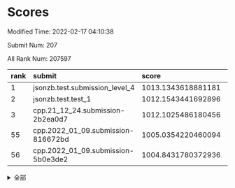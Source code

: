 # Scores

Modified Time: 2022-02-17 04:10:38

Submit Num: 207

All Rank Num: 207597

| rank |               submit               |       score        |       sigma        | pk_num |
| :--- | :--------------------------------- | :----------------- | :----------------- | :----- |
| 1    | jsonzb.test.submission_level_4     | 1013.1343618881181 | 0.8233622098896992 | 4012   |
| 2    | jsonzb.test.test_1                 | 1012.1543441692896 | 0.8260766813242572 | 4014   |
| 3    | cpp.21_12_24.submission-2b2ea0d7   | 1012.1025486180456 | 0.80183810256758   | 4013   |
| 55   | cpp.2022_01_09.submission-816672bd | 1005.0354220460094 | 0.7195333741625246 | 4011   |
| 56   | cpp.2022_01_09.submission-5b0e3de2 | 1004.8431780372936 | 0.749988714122146  | 4009   |


<details>
<summary>全部</summary>

| rank |                 submit                 |       score        |       sigma        | pk_num |
| :--- | :------------------------------------- | :----------------- | :----------------- | :----- |
| 1    | jsonzb.test.submission_level_4         | 1013.1343618881181 | 0.8233622098896992 | 4012   |
| 2    | jsonzb.test.test_1                     | 1012.1543441692896 | 0.8260766813242572 | 4014   |
| 3    | cpp.21_12_24.submission-2b2ea0d7       | 1012.1025486180456 | 0.80183810256758   | 4013   |
| 4    | gobigger.level_3.submission_level_3_19 | 1011.7156113866192 | 0.7620791981506397 | 4009   |
| 5    | gobigger.level_3.submission_level_3_15 | 1011.5595825960759 | 0.7768409021305165 | 4014   |
| 6    | gobigger.level_3.submission_level_3_49 | 1011.4365574270488 | 0.7715535995359961 | 4012   |
| 7    | gobigger.level_3.submission_level_3_45 | 1011.1488675246827 | 0.7615105387087027 | 4011   |
| 8    | gobigger.level_3.submission_level_3_16 | 1011.1459442883935 | 0.749388301630564  | 4017   |
| 9    | gobigger.level_3.submission_level_3_14 | 1011.1202161515856 | 0.7781458673372614 | 4017   |
| 10   | gobigger.level_3.submission_level_3_28 | 1011.0617076426215 | 0.7634512089995514 | 4012   |
| 11   | gobigger.level_3.submission_level_3_20 | 1010.9842733550928 | 0.7449515096678186 | 4008   |
| 12   | gobigger.level_3.submission_level_3_35 | 1010.853221682129  | 0.7809469288535585 | 4013   |
| 13   | gobigger.level_3.submission_level_3_34 | 1010.7260539869923 | 0.7628493598518743 | 4009   |
| 14   | gobigger.level_3.submission_level_3_31 | 1010.6346979881283 | 0.7502791097445358 | 4009   |
| 15   | gobigger.level_3.submission_level_3_38 | 1010.5926038477719 | 0.7436862569388268 | 4011   |
| 16   | gobigger.level_3.submission_level_3_36 | 1010.5489529411369 | 0.7606210509332928 | 4009   |
| 17   | gobigger.level_3.submission_level_3_46 | 1010.5301740519994 | 0.7906425177495724 | 4012   |
| 18   | gobigger.level_3.submission_level_3_10 | 1010.4907478533718 | 0.750749684484682  | 4016   |
| 19   | gobigger.level_3.submission_level_3_42 | 1010.450193855168  | 0.7537071891791886 | 4019   |
| 20   | gobigger.level_3.submission_level_3_26 | 1010.3344732335637 | 0.7732643828441239 | 4012   |
| 21   | gobigger.level_3.submission_level_3_29 | 1010.2821135448264 | 0.7612516003765326 | 4010   |
| 22   | gobigger.level_3.submission_level_3_8  | 1010.2482285571626 | 0.7666650764823936 | 4013   |
| 23   | gobigger.level_3.submission_level_3_1  | 1010.2057130649277 | 0.7585643745704389 | 4013   |
| 24   | gobigger.level_3.submission_level_3_18 | 1010.1290629594754 | 0.7828963099148221 | 4015   |
| 25   | gobigger.level_3.submission_level_3_7  | 1009.9530624089423 | 0.7571817615142975 | 4011   |
| 26   | gobigger.level_3.submission_level_3_9  | 1009.9525165088072 | 0.7583767196067528 | 4012   |
| 27   | gobigger.level_3.submission_level_3_44 | 1009.7961903328576 | 0.7659801964825408 | 4008   |
| 28   | gobigger.level_3.submission_level_3_48 | 1009.7727033670833 | 0.7691532607257372 | 4010   |
| 29   | gobigger.level_3.submission_level_3_23 | 1009.7161011248518 | 0.7613201268239427 | 4010   |
| 30   | gobigger.level_3.submission_level_3_37 | 1009.7135993206646 | 0.7524818142798338 | 4013   |
| 31   | gobigger.level_3.submission_level_3_0  | 1009.7028852443735 | 0.7508275110404136 | 4010   |
| 32   | gobigger.level_3.submission_level_3_43 | 1009.6849040671801 | 0.7310238190195738 | 4009   |
| 33   | gobigger.level_3.submission_level_3_5  | 1009.6741321874996 | 0.7667460395412105 | 4019   |
| 34   | gobigger.level_3.submission_level_3_13 | 1009.4854375347613 | 0.7427109759370557 | 4009   |
| 35   | gobigger.level_3.submission_level_3_6  | 1009.4714544330209 | 0.7387332813584448 | 4011   |
| 36   | gobigger.level_3.submission_level_3_32 | 1009.3897485746782 | 0.7670961744932586 | 4006   |
| 37   | gobigger.level_3.submission_level_3_47 | 1009.3781225487493 | 0.7439640900702484 | 4010   |
| 38   | gobigger.level_3.submission_level_3_39 | 1009.3278839273868 | 0.7463298313882895 | 4008   |
| 39   | gobigger.level_3.submission_level_3_2  | 1009.2506886200001 | 0.75490716098531   | 4011   |
| 40   | gobigger.level_3.submission_level_3_4  | 1009.2190729887413 | 0.7687793816848124 | 4012   |
| 41   | gobigger.level_3.submission_level_3_21 | 1009.1932840079626 | 0.7425114795028723 | 4015   |
| 42   | gobigger.level_3.submission_level_3_11 | 1009.1349229157335 | 0.7410754384910929 | 4018   |
| 43   | gobigger.level_3.submission_level_3_30 | 1009.1151176974408 | 0.7514456802665495 | 4013   |
| 44   | gobigger.level_3.submission_level_3_41 | 1009.0768450401229 | 0.7373244888537546 | 4012   |
| 45   | gobigger.level_3.submission_level_3_27 | 1009.0626933739834 | 0.76134205912479   | 4012   |
| 46   | gobigger.level_3.submission_level_3_17 | 1008.9715290948324 | 0.7620997804692901 | 4014   |
| 47   | gobigger.level_3.submission_level_3_24 | 1008.8577980155989 | 0.7477357310457535 | 4010   |
| 48   | gobigger.level_3.submission_level_3_12 | 1008.721667607578  | 0.7311580521100719 | 4014   |
| 49   | gobigger.level_3.submission_level_3_25 | 1008.6630795216872 | 0.7358749262701166 | 4014   |
| 50   | gobigger.level_3.submission_level_3_33 | 1008.624847202245  | 0.74427705883244   | 4006   |
| 51   | gobigger.level_3.submission_level_3_22 | 1008.5985171594717 | 0.7417218358905748 | 4010   |
| 52   | gobigger.level_3.submission_level_3_3  | 1008.5305590382754 | 0.7504799107033829 | 4003   |
| 53   | gobigger.level_3.submission_level_3_40 | 1008.4664488449681 | 0.7659560606087307 | 4014   |
| 54   | gobigger.level_1.submission_level_1_20 | 1005.2063724023402 | 0.7286667073249465 | 4008   |
| 55   | cpp.2022_01_09.submission-816672bd     | 1005.0354220460094 | 0.7195333741625246 | 4011   |
| 56   | cpp.2022_01_09.submission-5b0e3de2     | 1004.8431780372936 | 0.749988714122146  | 4009   |
| 57   | gobigger.level_1.submission_level_1_12 | 1004.8294616462827 | 0.7306730690882135 | 4010   |
| 58   | gobigger.level_1.submission_level_1_49 | 1004.7717439159751 | 0.7247854224961285 | 4013   |
| 59   | gobigger.level_1.submission_level_1_15 | 1004.5989148271113 | 0.7212967273375909 | 4009   |
| 60   | gobigger.level_1.submission_level_1_44 | 1004.5236392853835 | 0.717532309497399  | 4012   |
| 61   | gobigger.level_1.submission_level_1_32 | 1004.4555074188833 | 0.7220540619073611 | 4011   |
| 62   | gobigger.level_1.submission_level_1_35 | 1004.3480937215612 | 0.7195737588772311 | 4009   |
| 63   | gobigger.level_1.submission_level_1_47 | 1004.2605066647218 | 0.7203939967421987 | 4012   |
| 64   | gobigger.level_1.submission_level_1_4  | 1004.1072761253772 | 0.7067969999180893 | 4017   |
| 65   | gobigger.level_1.submission_level_1_37 | 1004.0952911108103 | 0.7185366928374888 | 4012   |
| 66   | gobigger.level_1.submission_level_1_5  | 1004.0862665775171 | 0.7199348801807635 | 4006   |
| 67   | gobigger.level_1.submission_level_1_9  | 1003.9717046127861 | 0.7310799218767844 | 4009   |
| 68   | gobigger.level_1.submission_level_1_1  | 1003.9623904513036 | 0.7245879831421068 | 4007   |
| 69   | gobigger.level_1.submission_level_1_39 | 1003.95680921727   | 0.721594763327668  | 4008   |
| 70   | gobigger.level_1.submission_level_1_10 | 1003.6679484412098 | 0.7163625939737214 | 4011   |
| 71   | gobigger.level_1.submission_level_1_42 | 1003.6656615957966 | 0.7113354851912946 | 4006   |
| 72   | gobigger.level_1.submission_level_1_27 | 1003.603426553825  | 0.7097947438339326 | 4009   |
| 73   | gobigger.level_1.submission_level_1_45 | 1003.5886359161178 | 0.7160013393788309 | 4007   |
| 74   | gobigger.level_1.submission_level_1_24 | 1003.5868452000075 | 0.7142093916646017 | 4013   |
| 75   | gobigger.level_1.submission_level_1_13 | 1003.5731843120119 | 0.7173392911350778 | 4011   |
| 76   | gobigger.level_1.submission_level_1_23 | 1003.5153556928949 | 0.7164678599947818 | 4010   |
| 77   | gobigger.level_1.submission_level_1_11 | 1003.462197903625  | 0.7251344539042986 | 4009   |
| 78   | gobigger.level_1.submission_level_1_16 | 1003.4285641263502 | 0.7153609038308912 | 4013   |
| 79   | gobigger.level_1.submission_level_1_17 | 1003.3449987204734 | 0.7133451851609758 | 4013   |
| 80   | gobigger.level_1.submission_level_1_29 | 1003.3121341576744 | 0.7175042297820011 | 4009   |
| 81   | gobigger.level_1.submission_level_1_31 | 1003.2478294139977 | 0.713354156845069  | 4018   |
| 82   | gobigger.level_1.submission_level_1_46 | 1003.1890361923478 | 0.7139722575088818 | 4013   |
| 83   | gobigger.level_1.submission_level_1_7  | 1003.1645575585368 | 0.714209159939313  | 4019   |
| 84   | gobigger.level_1.submission_level_1_3  | 1003.1224025317624 | 0.7145406259863955 | 4010   |
| 85   | gobigger.level_1.submission_level_1_26 | 1003.1217625374917 | 0.7169883041718698 | 4011   |
| 86   | gobigger.level_1.submission_level_1_28 | 1003.0894593539296 | 0.7192949284335666 | 4012   |
| 87   | gobigger.level_1.submission_level_1_0  | 1003.0785156523649 | 0.710870782667617  | 4013   |
| 88   | gobigger.level_1.submission_level_1_14 | 1003.0540860783135 | 0.7278405196330916 | 4006   |
| 89   | gobigger.level_1.submission_level_1_38 | 1002.9948636551944 | 0.7119575853501294 | 4010   |
| 90   | gobigger.level_1.submission_level_1_6  | 1002.8541568751937 | 0.720310820764801  | 4015   |
| 91   | gobigger.level_1.submission_level_1_40 | 1002.7834017929031 | 0.7115766220281488 | 4016   |
| 92   | gobigger.level_1.submission_level_1_18 | 1002.7831000208565 | 0.715325910327621  | 4006   |
| 93   | gobigger.level_1.submission_level_1_25 | 1002.7489652541504 | 0.7134711057399236 | 4013   |
| 94   | gobigger.level_1.submission_level_1_19 | 1002.7086201478844 | 0.7186246764845496 | 4006   |
| 95   | gobigger.level_1.submission_level_1_21 | 1002.6837346829939 | 0.7209435788254568 | 4013   |
| 96   | gobigger.level_1.submission_level_1_8  | 1002.6534332174899 | 0.7101047099394912 | 4011   |
| 97   | gobigger.level_1.submission_level_1_33 | 1002.6507093448807 | 0.7149367192959555 | 4011   |
| 98   | gobigger.level_1.submission_level_1_34 | 1002.5837852714533 | 0.7106524262696635 | 4008   |
| 99   | gobigger.level_1.submission_level_1_30 | 1002.354609691131  | 0.7148342173651221 | 4014   |
| 100  | gobigger.level_1.submission_level_1_41 | 1002.3256972924494 | 0.7113989366006365 | 4011   |
| 101  | gobigger.level_1.submission_level_1_48 | 1002.1299795189916 | 0.7227283806216014 | 4012   |
| 102  | gobigger.level_1.submission_level_1_43 | 1002.063289559364  | 0.7038031505961785 | 4011   |
| 103  | gobigger.level_1.submission_level_1_22 | 1001.8419205275476 | 0.7049643671303792 | 4008   |
| 104  | gobigger.level_1.submission_level_1_2  | 1001.8169966628495 | 0.7114878147460619 | 4011   |
| 105  | gobigger.level_1.submission_level_1_36 | 1001.7944242953965 | 0.7118229107316749 | 4016   |
| 106  | gobigger.random.submission_random_22   | 997.3590458943529  | 0.7101830510599308 | 4011   |
| 107  | gobigger.random.submission_random_44   | 997.3582554583703  | 0.7006685859673774 | 4009   |
| 108  | gobigger.random.submission_random_28   | 997.1667951909872  | 0.7095987169177251 | 4011   |
| 109  | gobigger.random.submission_random_16   | 996.9472789539146  | 0.7027776788408973 | 4006   |
| 110  | gobigger.random.submission_random_27   | 996.9434033473331  | 0.7192642600182763 | 4013   |
| 111  | gobigger.random.submission_random_37   | 996.9036130688528  | 0.7074410655505334 | 4012   |
| 112  | gobigger.random.submission_random_32   | 996.8863495638877  | 0.7049208725504009 | 4016   |
| 113  | gobigger.random.submission_random_46   | 996.8530991998613  | 0.7152382359133211 | 4012   |
| 114  | gobigger.random.submission_random_31   | 996.6450587514553  | 0.7100283020467048 | 4012   |
| 115  | gobigger.random.submission_random_29   | 996.5227848090612  | 0.7171802245232332 | 4010   |
| 116  | gobigger.random.submission_random_48   | 996.3912389719992  | 0.7076785257721196 | 4011   |
| 117  | gobigger.random.submission_random_33   | 996.341363893498   | 0.705174621384535  | 4004   |
| 118  | gobigger.random.submission_random_25   | 996.2951789746802  | 0.7118120892499227 | 4010   |
| 119  | gobigger.random.submission_random_17   | 996.2927713444374  | 0.7087605514629531 | 4011   |
| 120  | gobigger.random.submission_random_39   | 996.1988308239003  | 0.7065443990285772 | 4010   |
| 121  | gobigger.random.submission_random_38   | 996.1923537852423  | 0.7013898569346755 | 4011   |
| 122  | gobigger.random.submission_random_2    | 996.1174171889752  | 0.7209086683256343 | 4014   |
| 123  | gobigger.random.submission_random_19   | 996.0954072803429  | 0.7153155890928212 | 4012   |
| 124  | gobigger.random.submission_random_43   | 996.0549493294841  | 0.7179001642443826 | 4012   |
| 125  | gobigger.random.submission_random_47   | 996.0462265092542  | 0.6947867362200866 | 4005   |
| 126  | gobigger.random.submission_random_35   | 996.0280704441354  | 0.7068639385165136 | 4009   |
| 127  | gobigger.random.submission_random_1    | 996.0034467290493  | 0.7032210361020103 | 4011   |
| 128  | gobigger.random.submission_random_11   | 995.9450374282296  | 0.7045225412643197 | 4010   |
| 129  | gobigger.random.submission_random_9    | 995.9245929296961  | 0.7077900930905631 | 4013   |
| 130  | gobigger.random.submission_random_5    | 995.9135399664177  | 0.7125560362865762 | 4015   |
| 131  | gobigger.random.submission_random_12   | 995.896096458962   | 0.7078893387034876 | 4013   |
| 132  | gobigger.random.submission_random_49   | 995.8637697580648  | 0.7130274159091028 | 4010   |
| 133  | gobigger.random.submission_random_45   | 995.8375194433172  | 0.7096507978726464 | 4012   |
| 134  | gobigger.random.submission_random_36   | 995.7611757957771  | 0.7065957481639047 | 4009   |
| 135  | gobigger.random.submission_random_3    | 995.7601397080404  | 0.7120610239009615 | 4012   |
| 136  | gobigger.random.submission_random_8    | 995.6663140335762  | 0.699750981631484  | 4008   |
| 137  | gobigger.random.submission_random_41   | 995.642789885433   | 0.7092739110303331 | 4012   |
| 138  | gobigger.random.submission_random_24   | 995.6419638237461  | 0.7149160432856928 | 4017   |
| 139  | gobigger.random.submission_random_20   | 995.6082999401355  | 0.7090382985686144 | 4012   |
| 140  | gobigger.random.submission_random_14   | 995.5972371244706  | 0.7122019153532312 | 4018   |
| 141  | gobigger.random.submission_random_34   | 995.4868396911786  | 0.7100125692773903 | 4007   |
| 142  | gobigger.random.submission_random_26   | 995.4452227440369  | 0.7117728509379166 | 4002   |
| 143  | gobigger.random.submission_random_18   | 995.4443397365372  | 0.7155264605836839 | 4014   |
| 144  | gobigger.random.submission_random_0    | 995.4202957602995  | 0.7140593482197981 | 4008   |
| 145  | gobigger.random.submission_random_42   | 995.4007277504618  | 0.7070652693024089 | 4010   |
| 146  | gobigger.random.submission_random_6    | 995.3821357257569  | 0.7236639486148698 | 4013   |
| 147  | gobigger.random.submission_random_21   | 995.3635734693689  | 0.70989656119502   | 4011   |
| 148  | gobigger.random.submission_random_10   | 995.2950400411928  | 0.7091475595901967 | 4014   |
| 149  | gobigger.random.submission_random_40   | 995.2929056803786  | 0.7142532517388911 | 4013   |
| 150  | gobigger.random.submission_random_15   | 995.0826759636325  | 0.7147819766528468 | 4015   |
| 151  | gobigger.random.submission_random_23   | 995.0731754015824  | 0.7243117631958412 | 4008   |
| 152  | gobigger.random.submission_random_13   | 995.0611633569075  | 0.7109808894568104 | 4009   |
| 153  | gobigger.random.submission_random_4    | 994.8326247331939  | 0.7138902561727231 | 4013   |
| 154  | gobigger.level_2.submission_level_2_4  | 994.614824610787   | 0.7299984584619685 | 4012   |
| 155  | gobigger.random.submission_random_7    | 994.4177209712027  | 0.7219762018585164 | 4011   |
| 156  | gobigger.level_2.submission_level_2_36 | 994.1747113078103  | 0.7250203300010258 | 4010   |
| 157  | gobigger.random.submission_random_30   | 994.0377856106851  | 0.7082250839507221 | 4016   |
| 158  | gobigger.level_2.submission_level_2_18 | 993.8776706579847  | 0.7476642929407616 | 4009   |
| 159  | gobigger.level_2.submission_level_2_44 | 993.7122573799347  | 0.7293897145868036 | 4016   |
| 160  | gobigger.level_2.submission_level_2_22 | 993.6428065743839  | 0.7275190299545534 | 4014   |
| 161  | gobigger.level_2.submission_level_2_10 | 993.5636456755134  | 0.7417109174077385 | 4012   |
| 162  | gobigger.level_2.submission_level_2_15 | 993.3099097543329  | 0.7246330445369246 | 4009   |
| 163  | gobigger.level_2.submission_level_2_29 | 993.2776499621723  | 0.7594517282078449 | 4015   |
| 164  | gobigger.level_2.submission_level_2_9  | 993.2131683177076  | 0.7271257944222255 | 4009   |
| 165  | gobigger.level_2.submission_level_2_21 | 993.1643609402474  | 0.7419444433271344 | 4013   |
| 166  | gobigger.level_2.submission_level_2_12 | 992.9479472996062  | 0.7406112745086241 | 4013   |
| 167  | gobigger.level_2.submission_level_2_47 | 992.8855368417853  | 0.7436649519314953 | 4012   |
| 168  | gobigger.level_2.submission_level_2_28 | 992.6586658883884  | 0.7418105618653617 | 4013   |
| 169  | gobigger.level_2.submission_level_2_30 | 992.5285241529642  | 0.7397373852019443 | 4012   |
| 170  | gobigger.level_2.submission_level_2_17 | 992.5046786230024  | 0.7377052326795265 | 4012   |
| 171  | gobigger.level_2.submission_level_2_33 | 992.4321031370872  | 0.7538110539755121 | 4011   |
| 172  | gobigger.level_2.submission_level_2_19 | 992.4142650380467  | 0.7563679611868793 | 4015   |
| 173  | gobigger.level_2.submission_level_2_5  | 992.4110443891938  | 0.7462631169238738 | 4009   |
| 174  | gobigger.level_2.submission_level_2_8  | 992.4012616025328  | 0.749181621062612  | 4011   |
| 175  | gobigger.level_2.submission_level_2_13 | 992.3796156633701  | 0.7690852073519112 | 4013   |
| 176  | gobigger.level_2.submission_level_2_45 | 992.3369765541776  | 0.7318545326652399 | 4017   |
| 177  | gobigger.level_2.submission_level_2_2  | 992.3305469226891  | 0.75051334852003   | 4009   |
| 178  | gobigger.level_2.submission_level_2_32 | 992.169543384431   | 0.7473034076709024 | 4015   |
| 179  | gobigger.level_2.submission_level_2_38 | 992.1470209281274  | 0.7403725886118208 | 4017   |
| 180  | gobigger.level_2.submission_level_2_35 | 992.1451709311206  | 0.7511463549721118 | 4010   |
| 181  | gobigger.level_2.submission_level_2_16 | 992.137682133255   | 0.7338990764732121 | 4011   |
| 182  | gobigger.level_2.submission_level_2_14 | 992.1238426982527  | 0.7435849555148518 | 4015   |
| 183  | gobigger.level_2.submission_level_2_25 | 992.0388773148129  | 0.7489718810896566 | 4015   |
| 184  | gobigger.level_2.submission_level_2_31 | 991.9806691956323  | 0.7711847825712451 | 4013   |
| 185  | gobigger.level_2.submission_level_2_41 | 991.974242718548   | 0.7325849096576378 | 4010   |
| 186  | gobigger.level_2.submission_level_2_42 | 991.9711116978473  | 0.7489509968884682 | 4013   |
| 187  | gobigger.level_2.submission_level_2_20 | 991.9572673114283  | 0.7579061929595877 | 4009   |
| 188  | gobigger.level_2.submission_level_2_39 | 991.7274834533829  | 0.7275966065752494 | 4015   |
| 189  | gobigger.level_2.submission_level_2_0  | 991.7078814172306  | 0.7238991999372344 | 4008   |
| 190  | gobigger.level_2.submission_level_2_24 | 991.6640510391159  | 0.7520679216333586 | 4012   |
| 191  | gobigger.level_2.submission_level_2_6  | 991.6211174315662  | 0.746742405820164  | 4017   |
| 192  | gobigger.level_2.submission_level_2_49 | 991.6205860857486  | 0.7430669691894817 | 4011   |
| 193  | gobigger.level_2.submission_level_2_37 | 991.6159254362805  | 0.7433290119898533 | 4015   |
| 194  | gobigger.level_2.submission_level_2_23 | 991.5819735311288  | 0.7522683405219636 | 4016   |
| 195  | gobigger.level_2.submission_level_2_27 | 991.4548899930817  | 0.7427851588779616 | 4010   |
| 196  | gobigger.level_2.submission_level_2_40 | 991.4216295410804  | 0.7648418396272    | 4012   |
| 197  | gobigger.level_2.submission_level_2_48 | 991.3705582396906  | 0.7351200390662829 | 4016   |
| 198  | gobigger.level_2.submission_level_2_34 | 991.3621614325092  | 0.7651054063583528 | 4013   |
| 199  | gobigger.level_2.submission_level_2_11 | 991.2266238729362  | 0.7540590599220891 | 4012   |
| 200  | gobigger.level_2.submission_level_2_1  | 991.2024363916406  | 0.7669317497086906 | 4010   |
| 201  | gobigger.level_2.submission_level_2_7  | 991.1889035104695  | 0.7626602013455063 | 4010   |
| 202  | gobigger.level_2.submission_level_2_43 | 991.0753060325236  | 0.7564980386281882 | 4020   |
| 203  | gobigger.level_2.submission_level_2_46 | 989.6754594382074  | 0.7765527040671016 | 4010   |
| 204  | gobigger.level_2.submission_level_2_3  | 989.0093147741787  | 0.7835847046452422 | 4011   |
| 205  | gobigger.level_2.submission_level_2_26 | 988.7320362578953  | 0.8190076144062677 | 4008   |
| 206  | gobigger.none.submission_none_1        | 979.1498606508487  | 1.1701968424267155 | 4013   |
| 207  | gobigger.none.submission_none_0        | 975.4210728706231  | 1.4173646097416213 | 4009   |

</details>